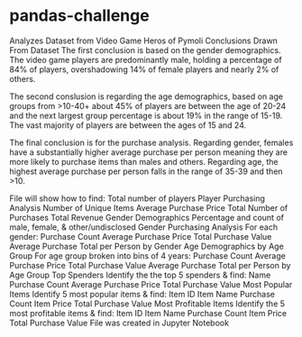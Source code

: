 # pandas-challenge


Analyzes Dataset from Video Game Heros of Pymoli
Conclusions Drawn From Dataset
The first conclusion is based on the gender demographics. The video game players are predominantly male, holding a percentage of 84% of players, overshadowing 14% of female players and nearly 2% of others.

The second conslusion is regarding the age demographics, based on age groups from >10-40+ about 45% of players are between the age of 20-24 and the next largest group percentage is about 19% in the range of 15-19. The vast majority of players are between the ages of 15 and 24.

The final conclusion is for the purchase analysis. Regarding gender, females have a substantially higher average purchase per person meaning they are more likely to purchase items than males and others. Regarding age, the highest average purchase per person falls in the range of 35-39 and then >10.

File will show how to find:
Total number of players
Player Purchasing Analysis
Number of Unique Items
Average Purchase Price
Total Number of Purchases
Total Revenue
Gender Demographics
Percentage and count of male, female, & other/undisclosed
Gender Purchasing Analysis
For each gender:
Purchase Count
Average Purchase Price
Total Purchase Value
Average Purchase Total per Person by Gender
Age Demographics by Age Group
For age group broken into bins of 4 years:
Purchase Count
Average Purchase Price
Total Purchase Value
Average Purchase Total per Person by Age Group
Top Spenders
Identify the the top 5 spenders & find:
Name
Purchase Count
Average Purchase Price
Total Purchase Value
Most Popular Items
Identify 5 most popular items & find:
Item ID
Item Name
Purchase Count
Item Price
Total Purchase Value
Most Profitable Items
Identify the 5 most profitable items & find:
Item ID
Item Name
Purchase Count
Item Price
Total Purchase Value
File was created in Jupyter Notebook
